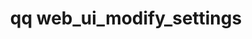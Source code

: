 ---
category: web
command: web_ui_modify_settings
optional_options:
- alternate: []
  help: Sets the inactivity timeout
  name: --inactivity-timeout
  required: false
- alternate: []
  help: Disables the inactivity timeout
  name: --disable-inactivity-timeout
  required: false
- alternate: []
  help: Sets the login banner
  name: --login-banner
  required: false
- alternate: []
  help: Disables the login banner
  name: --disable-login-banner
  required: false
permalink: /qq-cli-command-guide/web/web_ui_modify_settings.html
positional_options: []
sidebar: qq_cli_command_reference_sidebar
summary: This section explains how to use the <code>qq web_ui_modify_settings</code>
  command.
synopsis: Modify configuration options for the Web UI
title: qq web_ui_modify_settings
usage: qq web_ui_modify_settings [-h] [--inactivity-timeout MINUTES | --disable-inactivity-timeout]
  [--login-banner BANNER_MARKDOWN_FILE | --disable-login-banner]
zendesk_source: qq CLI Command Guide

---